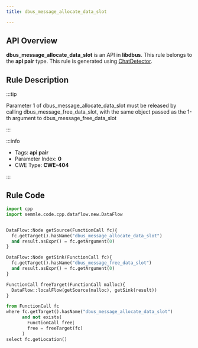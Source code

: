 ```yaml
---
title: dbus_message_allocate_data_slot

---
```



## API Overview
**dbus_message_allocate_data_slot** is an API in **libdbus**. This rule belongs to the **api pair** type. This rule is generated using [ChatDetector](../../tools/ChatDetector).
## Rule Description

:::tip

Parameter 1 of dbus_message_allocate_data_slot must be released by calling dbus_message_free_data_slot, with the same object passed as the 1-th argument to dbus_message_free_data_slot

:::

:::info

- Tags: **api pair**
- Parameter Index: **0**
- CWE Type: **CWE-404**

:::

## Rule Code
```python
import cpp
import semmle.code.cpp.dataflow.new.DataFlow


DataFlow::Node getSource(FunctionCall fc){
  fc.getTarget().hasName("dbus_message_allocate_data_slot")
  and result.asExpr() = fc.getArgument(0)
}

DataFlow::Node getSink(FunctionCall fc){
  fc.getTarget().hasName("dbus_message_free_data_slot")
  and result.asExpr() = fc.getArgument(0)
}

FunctionCall freeTarget(FunctionCall malloc){
  DataFlow::localFlow(getSource(malloc), getSink(result))
}

from FunctionCall fc
where fc.getTarget().hasName("dbus_message_allocate_data_slot")
      and not exists(
        FunctionCall free| 
        free = freeTarget(fc)
      )
select fc.getLocation()
```
